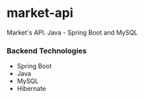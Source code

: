 # market-api
Market's API. Java - Spring Boot and MySQL

### Backend Technologies

- Spring Boot
- Java
- MySQL
- Hibernate
